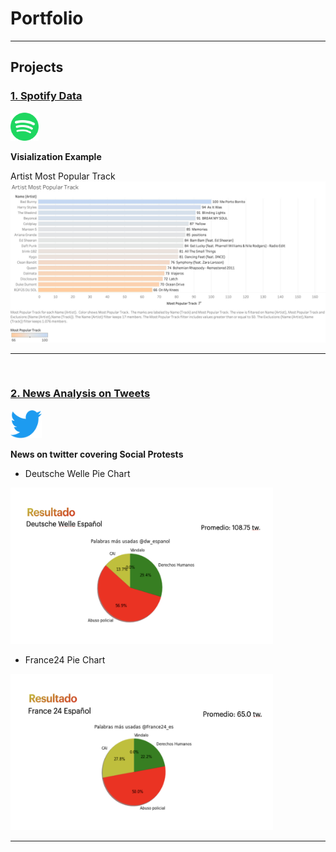 # Portfolio

---
## Projects 

### [1. Spotify Data](/SpotifyData)

<img src="images/spotify_logo.png?raw=true"
    width="45" 
    height="45" />

**Visialization Example**

Artist Most Popular Track
<img src="images/Artist_Most_Popular_Track.jpg?raw=true"/>

---
<br>

### [2. News Analysis on Tweets](/TwitterProject/)

<img src="images/twitter-logo.png?raw=true"
    width="50" 
    height="45" />

**News on twitter covering Social Protests**

- Deutsche Welle Pie Chart

<img src="images/deutsche_welle.png?raw=true"
    width="420" 
    height="250"/>

- France24 Pie Chart

<img src="images/france24.png?raw=true"
width="420" 
height="250"/>

---
<br>
<!-- [Project 3 Title](http://example.com/)
<br>
Example
--- -->

<!-- ### Category Name 2

- [Project 1 Title](http://example.com/)
- [Project 2 Title](http://example.com/)
- [Project 3 Title](http://example.com/)
- [Project 4 Title](http://example.com/)
- [Project 5 Title](http://example.com/) -->